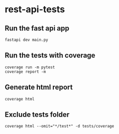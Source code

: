 # rest-api-tests

## Run the fast api app
```
fastapi dev main.py
```

## Run the tests with coverage
```
coverage run -m pytest
coverage report -m
```

## Generate html report
```
coverage html
```

## Exclude tests folder
```
coverage html --omit="*/test*" -d tests/coverage
```